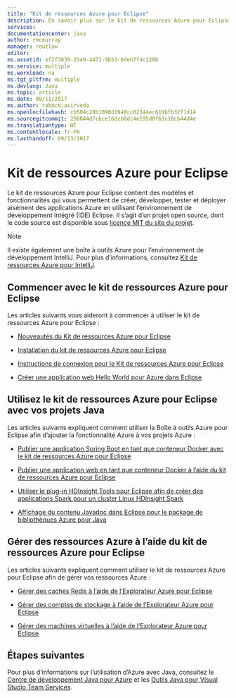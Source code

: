 ```yaml
---
title: "Kit de ressources Azure pour Eclipse"
description: En savoir plus sur le kit de ressources Azure pour Eclipse.
services: 
documentationcenter: java
author: rmcmurray
manager: routlaw
editor: 
ms.assetid: ef2f3839-2549-4471-9b53-0deb7f4c128b
ms.service: multiple
ms.workload: na
ms.tgt_pltfrm: multiple
ms.devlang: Java
ms.topic: article
ms.date: 09/11/2017
ms.author: robmcm;asirveda
ms.openlocfilehash: cb504c28b1090d1948cc02344ec619bfb32f1d14
ms.sourcegitcommit: 256044d7cbce16dcb8dc4e195d0f63c10cb44d4e
ms.translationtype: HT
ms.contentlocale: fr-FR
ms.lasthandoff: 09/13/2017
---
```

# <a name="azure-toolkit-for-eclipse"></a>Kit de ressources Azure pour Eclipse
Le kit de ressources Azure pour Eclipse contient des modèles et fonctionnalités qui vous permettent de créer, développer, tester et déployer aisément des applications Azure en utilisant l’environnement de développement intégré (IDE) Eclipse. Il s’agit d’un projet open source, dont le code source est disponible sous [licence MIT du site du projet](https://github.com/microsoft/azure-tools-for-java).

> [!NOTE]
> Il existe également une boîte à outils Azure pour l’environnement de développement IntelliJ. Pour plus d’informations, consultez [Kit de ressources Azure pour IntelliJ](../intellij/azure-toolkit-for-intellij.md).
> 
> 

## <a name="get-started-with-the-azure-toolkit-for-eclipse"></a>Commencer avec le kit de ressources Azure pour Eclipse
Les articles suivants vous aideront à commencer à utiliser le kit de ressources Azure pour Eclipse :

* [Nouveautés du Kit de ressources Azure pour Eclipse](azure-toolkit-for-eclipse-whats-new.md)

* [Installation du kit de ressources Azure pour Eclipse](azure-toolkit-for-eclipse-installation.md)

* [Instructions de connexion pour le Kit de ressources Azure pour Eclipse](azure-toolkit-for-eclipse-sign-in-instructions.md)

* [Créer une application web Hello World pour Azure dans Eclipse](/azure/app-service-web/app-service-web-eclipse-create-hello-world-web-app)

## <a name="use-the-azure-toolkit-for-eclipse-with-your-java-projects"></a>Utilisez le kit de ressources Azure pour Eclipse avec vos projets Java
Les articles suivants expliquent comment utiliser la Boîte à outils Azure pour Eclipse afin d’ajouter la fonctionnalité Azure à vos projets Azure :

* [Publier une application Spring Boot en tant que conteneur Docker avec le kit de ressources Azure pour Eclipse](azure-toolkit-for-eclipse-publish-spring-boot-docker-app.md)

* [Publier une application web en tant que conteneur Docker à l’aide du kit de ressources Azure pour Eclipse](azure-toolkit-for-eclipse-publish-as-docker-container.md)

* [Utiliser le plug-in HDInsight Tools pour Eclipse afin de créer des applications Spark pour un cluster Linux HDInsight Spark](/azure/hdinsight/hdinsight-apache-spark-eclipse-tool-plugin)

* [Affichage du contenu Javadoc dans Eclipse pour le package de bibliothèques Azure pour Java](azure-toolkit-for-eclipse-displaying-javadoc-content-for-azure-libraries.md)

## <a name="manage-azure-resources-using-the-azure-toolkit-for-eclipse"></a>Gérer des ressources Azure à l’aide du kit de ressources Azure pour Eclipse
Les articles suivants expliquent comment utiliser le kit de ressources Azure pour Eclipse afin de gérer vos ressources Azure :

* [Gérer des caches Redis à l’aide de l’Explorateur Azure pour Eclipse](azure-toolkit-for-eclipse-managing-redis-caches-using-azure-explorer.md)

* [Gérer des comptes de stockage à l’aide de l’Explorateur Azure pour Eclipse](azure-toolkit-for-eclipse-managing-storage-accounts-using-azure-explorer.md)

* [Gérer des machines virtuelles à l’aide de l’Explorateur Azure pour Eclipse](azure-toolkit-for-eclipse-managing-virtual-machines-using-azure-explorer.md)

## <a name="next-steps"></a>Étapes suivantes

Pour plus d’informations sur l’utilisation d’Azure avec Java, consultez le [Centre de développement Java pour Azure](https://azure.microsoft.com/develop/java/) et les [Outils Java pour Visual Studio Team Services](https://java.visualstudio.com/).

<!-- [!INCLUDE [azure-toolkit-additional-resources](../includes/azure-toolkit-additional-resources.md)] -->

<!-- URL List -->

[Azure Java Developer Center]: https://docs.microsoft.com/java/azure
[Java Tools for Visual Studio Team Services]: https://java.visualstudio.com/

<!-- Temporarily Deprecated URLs -->

<!-- [Deploying large deployments](azure-toolkit-for-eclipse-deploying-large-deployments.md) -->
<!-- [How to Maintain Session Data with Session Affinity]: http://go.microsoft.com/fwlink/?LinkID=699539 -->
<!-- [How to Use Co-located Caching]: http://go.microsoft.com/fwlink/?LinkID=699542 -->
<!-- [How to Use Dedicated Caching]: http://go.microsoft.com/fwlink/?LinkID=699543 -->
<!-- [How to Use JMS with AMQP 1.0 in Azure with Eclipse]: http://go.microsoft.com/fwlink/?LinkID=699544 -->
<!-- [How to Use SSL Offloading]: http://go.microsoft.com/fwlink/?LinkID=699545 -->
<!-- [SSL Offloading]: http://go.microsoft.com/fwlink/?LinkID=699549 -->
<!-- [Using the Azure Service Runtime Library in JSP]: http://go.microsoft.com/fwlink/?LinkID=699551 -->
<!-- [How to Authenticate Web Users with Azure Access Control Service Using Eclipse]: /azure/active-directory/active-directory-java-authenticate-users-access-control-eclipse.md -->
<!-- [Debug a Java Web App on Azure in Eclipse]: /azure/app-service-web/app-service-web-debug-java-web-app-in-eclipse.md -->
<!-- [Debugging Azure Applications in Eclipse]: azure-toolkit-for-eclipse-debugging-azure-applications.md -->

<!-- Legacy MSDN URL = https://msdn.microsoft.com/library/azure/hh694271.aspx -->
